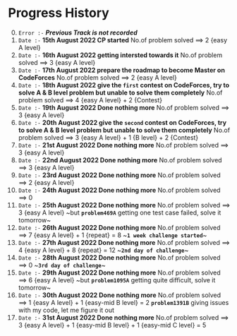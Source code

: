 # Progress History

0. `Error :-` ***Previous Track is not recorded***
1. `Date :-` **15th August 2022 CP started** No.of problem solved ==> 2 {easy A level}
2. `Date :-` **16th August 2022 getting intersted towards it** No.of problem solved ==> 3 {easy A level}
3. `Date :-` **17th August 2022 prepare the roadmap to become Master on CodeForces** No.of problem solved ==> 2 {easy A level}
4. `Date :-` **18th August 2022 give the `first` contest on CodeForces, try to solve A & B level problem but unable to solve them completely** No.of problem solved ==> 4 {easy A level} + 2 {Contest}
5. `Date :-` **19th August 2022 Done nothing more** No.of problem solved ==> 3 {easy A level}
6. `Date :-` **20th August 2022 give the `second` contest on CodeForces, try to solve A & B level problem but unable to solve them completely** No.of problem solved ==> 3 {easy A level} + 1 {B level} + 2 {Contest}
7. `Date :-` **21st August 2022 Done nothing more** No.of problem solved ==> 3 {easy A level}
8. `Date :-` **22nd August 2022 Done nothing more** No.of problem solved ==> 3 {easy A level}
9. `Date :-` **23rd August 2022 Done nothing more** No.of problem solved ==> 2 {easy A level}
10. `Date :-` **24th August 2022 Done nothing more** No.of problem solved ==> 0 
11. `Date :-` **25th August 2022 Done nothing more** No.of problem solved ==> 3 {easy A level} ~but **`problem469A`** getting one test case failed, solve it tomorrow~
12. `Date :-` **26th August 2022 Done nothing more** No.of problem solved ==> 7 {easy A level} + 1 {repeat} = 8 ~**`1 week challenge started`**~ 
13. `Date :-` **27th August 2022 Done nothing more** No.of problem solved ==> 4 {easy A level} + 8 {repeat} = 12 ~**`2nd day of challenge`**~
14. `Date :-` **28th August 2022 Done nothing more** No.of problem solved ==> 0 ~**`3rd day of challenge`**~
15. `Date :-` **29th August 2022 Done nothing more** No.of problem solved ==> 6 {easy A level} ~but **`problem1095A`** getting quite difficult, solve it tomorrow~
16. `Date :-` **30th August 2022 Done nothing more** No.of problem solved ==> 1 {easy A level} + 1 {easy-mid B level} = 2 **`problem1391B`** giving issues with  my code, let me figure it out
17. `Date :-` **31st August 2022 Done nothing more** No.of problem solved ==> 3 {easy A level} + 1 {easy-mid B level} + 1 {easy-mid C level} = 5

